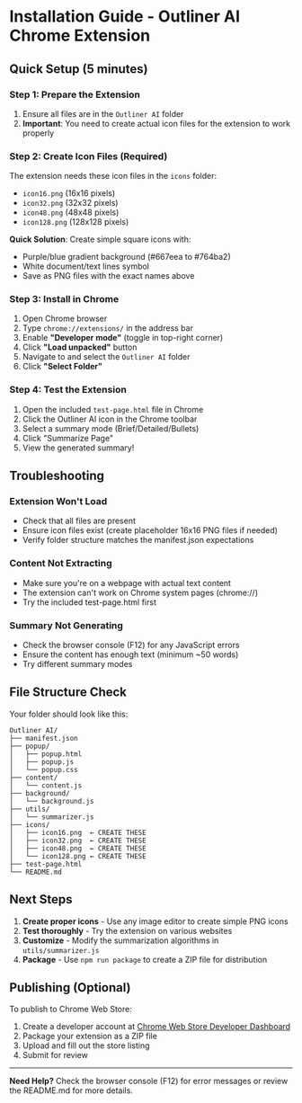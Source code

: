 # Installation Guide - Outliner AI Chrome Extension

## Quick Setup (5 minutes)

### Step 1: Prepare the Extension

1. Ensure all files are in the `Outliner AI` folder
2. **Important**: You need to create actual icon files for the extension to work properly

### Step 2: Create Icon Files (Required)

The extension needs these icon files in the `icons` folder:

- `icon16.png` (16x16 pixels)
- `icon32.png` (32x32 pixels)
- `icon48.png` (48x48 pixels)
- `icon128.png` (128x128 pixels)

**Quick Solution**: Create simple square icons with:

- Purple/blue gradient background (#667eea to #764ba2)
- White document/text lines symbol
- Save as PNG files with the exact names above

### Step 3: Install in Chrome

1. Open Chrome browser
2. Type `chrome://extensions/` in the address bar
3. Enable **"Developer mode"** (toggle in top-right corner)
4. Click **"Load unpacked"** button
5. Navigate to and select the `Outliner AI` folder
6. Click **"Select Folder"**

### Step 4: Test the Extension

1. Open the included `test-page.html` file in Chrome
2. Click the Outliner AI icon in the Chrome toolbar
3. Select a summary mode (Brief/Detailed/Bullets)
4. Click "Summarize Page"
5. View the generated summary!

## Troubleshooting

### Extension Won't Load

- Check that all files are present
- Ensure icon files exist (create placeholder 16x16 PNG files if needed)
- Verify folder structure matches the manifest.json expectations

### Content Not Extracting

- Make sure you're on a webpage with actual text content
- The extension can't work on Chrome system pages (chrome://)
- Try the included test-page.html first

### Summary Not Generating

- Check the browser console (F12) for any JavaScript errors
- Ensure the content has enough text (minimum ~50 words)
- Try different summary modes

## File Structure Check

Your folder should look like this:

```
Outliner AI/
├── manifest.json
├── popup/
│   ├── popup.html
│   ├── popup.js
│   └── popup.css
├── content/
│   └── content.js
├── background/
│   └── background.js
├── utils/
│   └── summarizer.js
├── icons/
│   ├── icon16.png  ← CREATE THESE
│   ├── icon32.png  ← CREATE THESE
│   ├── icon48.png  ← CREATE THESE
│   └── icon128.png ← CREATE THESE
├── test-page.html
└── README.md
```

## Next Steps

1. **Create proper icons** - Use any image editor to create simple PNG icons
2. **Test thoroughly** - Try the extension on various websites
3. **Customize** - Modify the summarization algorithms in `utils/summarizer.js`
4. **Package** - Use `npm run package` to create a ZIP file for distribution

## Publishing (Optional)

To publish to Chrome Web Store:

1. Create a developer account at [Chrome Web Store Developer Dashboard](https://chrome.google.com/webstore/devconsole)
2. Package your extension as a ZIP file
3. Upload and fill out the store listing
4. Submit for review

---

**Need Help?** Check the browser console (F12) for error messages or review the README.md for more details.
